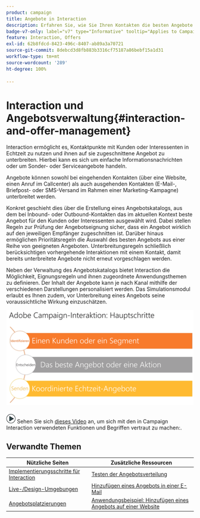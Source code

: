 ```yaml
---
product: campaign
title: Angebote in Interaction
description: Erfahren Sie, wie Sie Ihren Kontakten die besten Angebote auf der Grundlage von Eignungsregeln senden können
badge-v7-only: label="v7" type="Informative" tooltip="Applies to Campaign Classic v7 only"
feature: Interaction, Offers
exl-id: 62b8fdcd-8423-496c-8407-ab89a3a70721
source-git-commit: 8debcd3d8fb883b3316cf75187a86bebf15a1d31
workflow-type: tm+mt
source-wordcount: '289'
ht-degree: 100%

---
```


# Interaction und Angebotsverwaltung{#interaction-and-offer-management}



Interaction ermöglicht es, Kontaktpunkte mit Kunden oder Interessenten in Echtzeit zu nutzen und ihnen auf sie zugeschnittene Angebot zu unterbreiten. Hierbei kann es sich um einfache Informationsnachrichten oder um Sonder- oder Serviceangebote handeln.

Angebote können sowohl bei eingehenden Kontakten (über eine Website, einen Anruf im Callcenter) als auch ausgehenden Kontakten (E-Mail-, Briefpost- oder SMS-Versand im Rahmen einer Marketing-Kampagne) unterbreitet werden.

Konkret geschieht dies über die Erstellung eines Angebotskatalogs, aus dem bei Inbound- oder Outbound-Kontakten das im aktuellen Kontext beste Angebot für den Kunden oder Interessenten ausgewählt wird. Dabei stellen Regeln zur Prüfung der Angebotseignung sicher, dass ein Angebot wirklich auf den jeweiligen Empfänger zugeschnitten ist. Darüber hinaus ermöglichen Prioritätsregeln die Auswahl des besten Angebots aus einer Reihe von geeigneten Angeboten. Unterbreitungsregeln schließlich berücksichtigen vorhergehende Interaktionen mit einem Kontakt, damit bereits unterbreitete Angebote nicht erneut vorgeschlagen werden.

Neben der Verwaltung des Angebotskatalogs bietet Interaction die Möglichkeit, Eignungsregeln und ihnen zugeordnete Anwendungsthemen zu definieren. Der Inhalt der Angebote kann je nach Kanal mithilfe der verschiedenen Darstellungen personalisiert werden. Das Simulationsmodul erlaubt es Ihnen zudem, vor Unterbreitung eines Angebots seine voraussichtliche Wirkung einzuschätzen.

![](assets/Offermgt2.png)

![](assets/do-not-localize/how-to-video.png) Sehen Sie sich [dieses Video](https://helpx.adobe.com/campaign/classic/how-to/acs-overview.html?playlist=/ccx/v1/collection/product/campaign/classic/segment/digital-marketers/explevel/intermediate/applaunch/get-started/collection.ccx.js&amp;ref=helpx.adobe.com) an, um sich mit den in Campaign Interaction verwendeten Funktionen und Begriffen vertraut zu machen:.

## Verwandte Themen

| Nützliche Seiten | Zusätzliche Ressourcen |
|---|---|
| [Implementierungsschritte für Interaction](../../interaction/using/implementation-steps.md) | [Testen der Angebotsverteilung](../../interaction/using/about-offers-simulation.md) |
| [Live-/Design-Umgebungen](../../interaction/using/live-design-environments.md) | [Hinzufügen eines Angebots in einer E-Mail](../../interaction/using/integrating-an-offer-via-the-wizard.md) |
| [Angebotsplatzierungen](../../interaction/using/creating-offer-spaces.md) | [Anwendungsbeispiel: Hinzufügen eines Angebots auf einer Website](../../interaction/using/offers-on-an-inbound-channel.md) |
